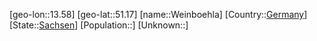 ﻿---
location: [51.17,13.58]
type: City
tags:
- geo/City


SpocWebEntityId: 35503
isDeleted: false
confidential: public

---
[geo-lon::13.58]
[geo-lat::51.17]
[name::Weinboehla]
[Country::[Germany](geo/Continent/Europe/Germany.md)]
[State::[Sachsen](geo/Continent/Europe/Germany/Sachsen.md)]
[Population::]
[Unknown::]

